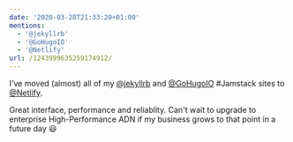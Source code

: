 ```yaml
---
date: '2020-03-28T21:33:20+01:00'
mentions:
  - '@jekyllrb'
  - '@GoHugoIO'
  - '@Netlify'
url: /1243999635259174912/
---
```

I've moved (almost) all of my [@jekyllrb](https://twitter.com/@jekyllrb) and [@GoHugoIO](https://twitter.com/@GoHugoIO) #Jamstack sites to [@Netlify](https://twitter.com/@Netlify).

Great interface, performance and reliablity. Can't wait to upgrade to enterprise High-Performance ADN if my business grows to that point in a future day 😃

